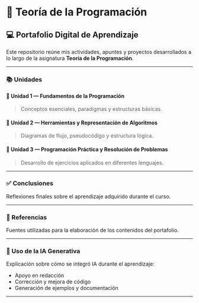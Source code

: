 # 📘 Teoría de la Programación  
## 💻 Portafolio Digital de Aprendizaje

Este repositorio reúne mis actividades, apuntes y proyectos desarrollados a lo largo de la asignatura **Teoría de la Programación**.

---

### 📚 Unidades

#### 🧩 Unidad 1 — Fundamentos de la Programación
> Conceptos esenciales, paradigmas y estructuras básicas.

#### 🔧 Unidad 2 — Herramientas y Representación de Algoritmos
> Diagramas de flujo, pseudocódigo y estructura lógica.

#### 🧠 Unidad 3 — Programación Práctica y Resolución de Problemas
> Desarrollo de ejercicios aplicados en diferentes lenguajes.

---

### ✅ Conclusiones
Reflexiones finales sobre el aprendizaje adquirido durante el curso.

---

### 📖 Referencias
Fuentes utilizadas para la elaboración de los contenidos del portafolio.

---

### 🤖 Uso de la IA Generativa
Explicación sobre cómo se integró IA durante el aprendizaje:
- Apoyo en redacción
- Corrección y mejora de código
- Generación de ejemplos y documentación

---
